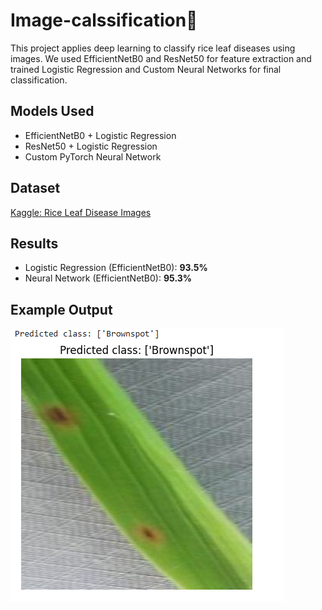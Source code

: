 # Image-calssification🌾
This project applies deep learning to classify rice leaf diseases using images. We used EfficientNetB0 and ResNet50 for feature extraction and trained Logistic Regression and Custom Neural Networks for final classification.

## Models Used
- EfficientNetB0 + Logistic Regression
- ResNet50 + Logistic Regression
- Custom PyTorch Neural Network

## Dataset
[Kaggle: Rice Leaf Disease Images](https://www.kaggle.com/datasets/nirmalsankalana/rice-leaf-disease-image)

## Results
- Logistic Regression (EfficientNetB0): **93.5%**
- Neural Network (EfficientNetB0): **95.3%**

## Example Output
![Sample](Images/Sample-result.png)
